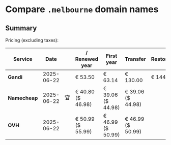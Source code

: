 # Compare `.melbourne` domain names

## Summary

Pricing (excluding taxes):

| Service | Date |  | / Renewed year | First year | Transfer | Restoration |
|--|--|--|--|--|--|--|
| **Gandi** | 2025-06-22 |  | € 53.50 | € 63.14 | € 130.00 | € 144.44 |
| **Namecheap** | 2025-06-22 | 🏆 | € 40.80<br>($ 46.98) | € 39.06<br>($ 44.98) | € 39.06<br>($ 44.98) |  |
| **OVH** | 2025-06-22 |  | € 50.99<br>($ 55.99) | € 46.99<br>($ 50.99) | € 46.99<br>($ 50.99) |  |
